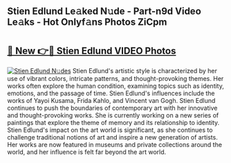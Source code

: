 ## Stien Edlund Le𝚊ked N𝚞de - Part-n9d Video Le𝚊ks - Hot Onlyf𝚊ns Photos ZiCpm

# <h2><a href="http://ab14689.deff.icu/?id=Stien+Edlund">🔗 New 👉🔴 Stien Edlund VIDEO Photos</a></h2>

[![Stien Edlund N𝚞des](https://i.imgur.com/rIISA9y.gif)](http://ab14689.deff.icu/?id=Stien+Edlund)
Stien Edlund's artistic style is characterized by her use of vibrant colors, intricate patterns, and thought-provoking themes. Her works often explore the human condition, examining topics such as identity, emotions, and the passage of time. Stien Edlund's influences include the works of Yayoi Kusama, Frida Kahlo, and Vincent van Gogh. Stien Edlund continues to push the boundaries of contemporary art with her innovative and thought-provoking works. She is currently working on a new series of paintings that explore the theme of memory and its relationship to identity. Stien Edlund's impact on the art world is significant, as she continues to challenge traditional notions of art and inspire a new generation of artists. Her works are now featured in museums and private collections around the world, and her influence is felt far beyond the art world.

